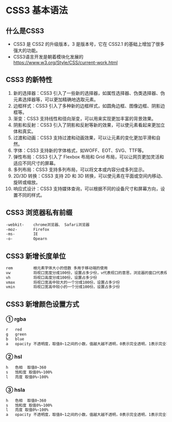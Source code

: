 # CSS3 基本语法

## 什么是CSS3

- CSS3 是 CSS2 的升级版本，3 是版本号，它在 CSS2.1 的基础上增加了很多强大的功能。
- CSS3语言开发是朝着模块化发展的 https://www.w3.org/Style/CSS/current-work.html

## CSS3 的新特性

1. 新的选择器：CSS3 引入了一些新的选择器，如属性选择器、伪类选择器、伪元素选择器等，可以更加精确地选取元素。
2. 边框样式：CSS3 引入了多种新的边框样式，如圆角边框、图像边框、阴影边框等。
3. 渐变：CSS3 支持线性和径向渐变，可以用来实现更加丰富的背景效果。
4. 阴影和反射：CSS3 引入了阴影和反射等新的效果，可以使元素看起来更加立体和真实。
5. 过渡和动画：CSS3 支持过渡和动画效果，可以让元素的变化更加平滑和自然。
6. 字体：CSS3 支持新的字体格式，如WOFF、EOT、SVG、TTF等。
7. 弹性布局：CSS3 引入了 Flexbox 布局和 Grid 布局，可以让网页更加灵活和适应不同尺寸的屏幕。
8. 多列布局：CSS3 支持多列布局，可以将文本或内容分成多列显示。
9. 2D/3D 转换：CSS3 支持 2D 和 3D 转换，可以使元素在平面或空间内移动、旋转或缩放。
10. 响应式设计：CSS3 支持媒体查询，可以根据不同的设备尺寸和屏幕方向，设置不同的样式。



## CSS3 浏览器私有前缀

```sh
-webkit-	chrome浏览器、 Safari浏览器
-moz-		Firefox
-ms-		IE
-o-			Opearn
```

## CSS3 新增长度单位

```sh
rem			根元素字体大小的倍数 多用于移动端的使用
vw          将视口宽度分成100份，设置占多少份，v代表视口的意思，浏览器的窗口代表视口	
vh			将视口高度分成100份，设置占多少份			
vmax		将视口宽高中较大的一个分成100份，设置占多少份		
vmin		将视口宽高中较小的一个分成100份，设置占多少份	
```

## CSS3 新增颜色设置方式

### ① rgba

```sh
r	red
g   green
b   blue
a   opacity 不透明度，取值0~1之间的小数，值越大越不透明，0表示完全透明，1表示完全不透明
```

### ② hsl

```sh
h	色相	取值0~360
s	饱和度 取值0%~100%
l	亮度 取值0%~100%
```

### ③ hsla

```sh
h	色相	取值0~360
s	饱和度 取值0%~100%
l	亮度 取值0%~100%
a   opacity 不透明度，取值0~1之间的小数，值越大越不透明，0表示完全透明，1表示完全不透明
```





